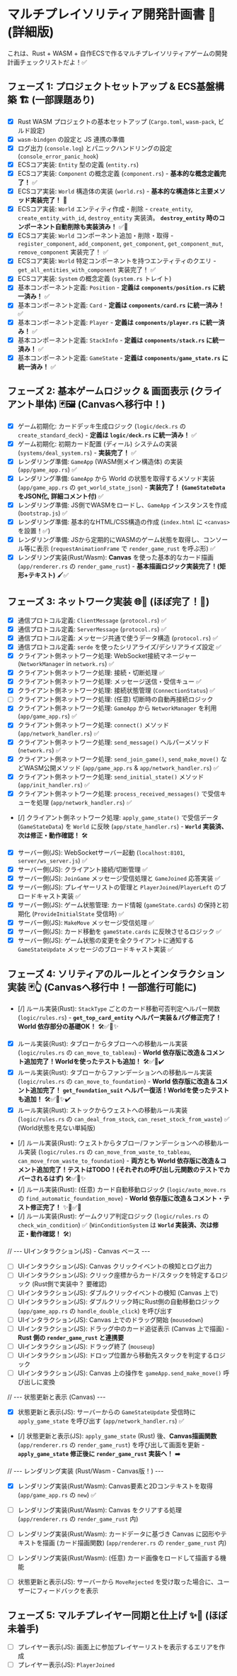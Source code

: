 # マルチプレイソリティア開発計画書 🚀 (詳細版)

これは、Rust + WASM + 自作ECSで作るマルチプレイソリティアゲームの開発計画チェックリストだよ！✅

## フェーズ 1: プロジェクトセットアップ & ECS基盤構築 🏗️ (**一部課題あり**)

- [x] Rust WASM プロジェクトの基本セットアップ (`Cargo.toml`, `wasm-pack`, ビルド設定)
- [x] `wasm-bindgen` の設定と JS 連携の準備
- [x] ログ出力 (`console.log`) とパニックハンドリングの設定 (`console_error_panic_hook`)
- [x] ECSコア実装: `Entity` 型の定義 (`entity.rs`)
- [x] ECSコア実装: `Component` の概念定義 (`component.rs`) - **基本的な概念定義完了！** ✅
- [x] ECSコア実装: `World` 構造体の実装 (`world.rs`) - **基本的な構造体と主要メソッド実装完了！** 🎉
- [x] ECSコア実装: `World` エンティティ作成・削除 - `create_entity`, `create_entity_with_id`, `destroy_entity` 実装済。 **`destroy_entity` 時のコンポーネント自動削除も実装済み！** ✅🧹
- [x] ECSコア実装: `World` コンポーネント追加・削除・取得 - `register_component`, `add_component`, `get_component`, `get_component_mut`, `remove_component` 実装完了！ ✅
- [x] ECSコア実装: `World` 特定コンポーネントを持つエンティティのクエリ - `get_all_entities_with_component` 実装完了！ ✅
- [x] ECSコア実装: `System` の概念定義 (`system.rs` トレイト)
- [x] 基本コンポーネント定義: `Position` - **定義は `components/position.rs` に統一済み！** ✅
- [x] 基本コンポーネント定義: `Card` - **定義は `components/card.rs` に統一済み！** ✅
- [x] 基本コンポーネント定義: `Player` - **定義は `components/player.rs` に統一済み！** ✅
- [x] 基本コンポーネント定義: `StackInfo` - **定義は `components/stack.rs` に統一済み！** ✅
- [x] 基本コンポーネント定義: `GameState` - **定義は `components/game_state.rs` に統一済み！** ✅

## フェーズ 2: 基本ゲームロジック & 画面表示 (クライアント単体) 🃏🖼️ (Canvasへ移行中！)

- [x] ゲーム初期化: カードデッキ生成ロジック (`logic/deck.rs` の `create_standard_deck`) - **定義は `logic/deck.rs` に統一済み！** ✅
- [x] ゲーム初期化: 初期カード配置 (ディール) システムの実装 (`systems/deal_system.rs`) - **実装完了！** ✅
- [x] レンダリング準備: `GameApp` (WASM側メイン構造体) の実装 (`app/game_app.rs`) ✅
- [x] レンダリング準備: `GameApp` から World の状態を取得するメソッド実装 (`app/game_app.rs` の `get_world_state_json`) - **実装完了！ (`GameStateData` をJSON化, 詳細コメント付)** ✅
- [x] レンダリング準備: JS側でWASMをロードし、`GameApp` インスタンスを作成 (`bootstrap.js`) ✅
- [x] レンダリング準備: 基本的なHTML/CSS構造の作成 (`index.html` に `<canvas>` を設置！✅)
- [x] レンダリング準備: JSから定期的にWASMのゲーム状態を取得し、コンソール等に表示 (`requestAnimationFrame` で `render_game_rust` を呼ぶ形) ✅
- [x] レンダリング実装(Rust/Wasm): **Canvas** を使った基本的なカード描画 (`app/renderer.rs` の `render_game_rust`) - **基本描画ロジック実装完了！(矩形+テキスト)** 🖌️✅

## フェーズ 3: ネットワーク実装 🌐🤝 (ほぼ完了！🎉)

- [x] 通信プロトコル定義: `ClientMessage` (`protocol.rs`) ✅
- [x] 通信プロトコル定義: `ServerMessage` (`protocol.rs`) ✅
- [x] 通信プロトコル定義: メッセージ共通で使うデータ構造 (`protocol.rs`) ✅
- [x] 通信プロトコル定義: `serde` を使ったシリアライズ/デシリアライズ設定 ✅
- [x] クライアント側ネットワーク処理: WebSocket接続マネージャー (`NetworkManager` in `network.rs`) ✅
- [x] クライアント側ネットワーク処理: 接続・切断処理 ✅
- [x] クライアント側ネットワーク処理: メッセージ送信・受信キュー ✅
- [x] クライアント側ネットワーク処理: 接続状態管理 (`ConnectionStatus`) ✅
- [ ] クライアント側ネットワーク処理: (任意) 切断時の自動再接続ロジック
- [x] クライアント側ネットワーク処理: `GameApp` から `NetworkManager` を利用 (`app/game_app.rs`) ✅
- [x] クライアント側ネットワーク処理: `connect()` メソッド (`app/network_handler.rs`) ✅
- [x] クライアント側ネットワーク処理: `send_message()` ヘルパーメソッド (`network.rs`) ✅
- [x] クライアント側ネットワーク処理: `send_join_game()`, `send_make_move()` などWASM公開メソッド (`app/game_app.rs` & `app/network_handler.rs`) ✅
- [x] クライアント側ネットワーク処理: `send_initial_state()` メソッド (`app/init_handler.rs`) ✅
- [x] クライアント側ネットワーク処理: `process_received_messages()` で受信キューを処理 (`app/network_handler.rs`) ✅
- [/] クライアント側ネットワーク処理: `apply_game_state()` で受信データ (`GameStateData`) を `World` に反映 (`app/state_handler.rs`) - **`World` 実装済、次は修正・動作確認！** 🛠️
- [x] サーバー側(JS): WebSocketサーバー起動 (`localhost:8101`, `server/ws_server.js`) ✅
- [x] サーバー側(JS): クライアント接続/切断管理 ✅
- [x] サーバー側(JS): `JoinGame` メッセージ受信処理と `GameJoined` 応答実装 ✅
- [x] サーバー側(JS): プレイヤーリストの管理と `PlayerJoined`/`PlayerLeft` のブロードキャスト実装 ✅
- [x] サーバー側(JS): ゲーム状態管理: カード情報 (`gameState.cards`) の保持と初期化 (`ProvideInitialState` 受信時) ✅
- [x] サーバー側(JS): `MakeMove` メッセージ受信処理 ✅
- [x] サーバー側(JS): カード移動を `gameState.cards` に反映させるロジック ✅
- [x] サーバー側(JS): ゲーム状態の変更を全クライアントに通知する `GameStateUpdate` メッセージのブロードキャスト実装 ✅

## フェーズ 4: ソリティアのルールとインタラクション実装 🃏👆 (Canvasへ移行中！一部進行可能に)

- [/] ルール実装(Rust): `StackType` ごとのカード移動可否判定ヘルパー関数 (`logic/rules.rs`) - **`get_top_card_entity` ヘルパー実装＆バグ修正完了！ World 依存部分の基礎OK！** 🛠️✅🐞✨
- [x] ルール実装(Rust): タブローからタブローへの移動ルール実装 (`logic/rules.rs` の `can_move_to_tableau`) - **World 依存版に改造＆コメント追加完了！Worldを使ったテストも追加！** 🛠️✅📝✔️
- [x] ルール実装(Rust): タブローからファンデーションへの移動ルール実装 (`logic/rules.rs` の `can_move_to_foundation`) - **World 依存版に改造＆コメント追加完了！ `get_foundation_suit` ヘルパー復活！Worldを使ったテストも追加！** 🛠️✅📝✨✔️
- [x] ルール実装(Rust): ストックからウェストへの移動ルール実装 (`logic/rules.rs` の `can_deal_from_stock`, `can_reset_stock_from_waste`) ✅ (World状態を見ない単純版)
- [/] ルール実装(Rust): ウェストからタブロー/ファンデーションへの移動ルール実装 (`logic/rules.rs` の `can_move_from_waste_to_tableau`, `can_move_from_waste_to_foundation`) - **両方とも World 依存版に改造＆コメント追加完了！テストはTODO！(それぞれの呼び出し元関数のテストでカバーされるはず)** 🛠️✅📝✨
- [/] ルール実装(Rust): (任意) カード自動移動ロジック (`logic/auto_move.rs` の `find_automatic_foundation_move`) - **World 依存版に改造＆コメント・テスト修正完了！** ✨🤖✅📝
- [/] ルール実装(Rust): ゲームクリア判定ロジック (`logic/rules.rs` の `check_win_condition`) ✅ (`WinConditionSystem` は **`World` 実装済、次は修正・動作確認！** 🛠️)

// --- UIインタラクション(JS) - Canvas ベース ---
- [ ] UIインタラクション(JS): Canvas クリックイベントの検知とログ出力
- [ ] UIインタラクション(JS): クリック座標からカード/スタックを特定するロジック (Rust側で実装中？ 要確認)
- [ ] UIインタラクション(JS): ダブルクリックイベントの検知 (Canvas 上で)
- [ ] UIインタラクション(JS): ダブルクリック時にRust側の自動移動ロジック (`app/game_app.rs` の `handle_double_click`) を呼び出す
- [ ] UIインタラクション(JS): Canvas 上でのドラッグ開始 (`mousedown`)
- [ ] UIインタラクション(JS): ドラッグ中のカード追従表示 (Canvas 上で描画) - **Rust 側の `render_game_rust` と連携要**
- [ ] UIインタラクション(JS): ドラッグ終了 (`mouseup`)
- [ ] UIインタラクション(JS): ドロップ位置から移動先スタックを判定するロジック
- [ ] UIインタラクション(JS): Canvas 上の操作を `gameApp.send_make_move()` 呼び出しに変換

// --- 状態更新と表示 (Canvas) ---
- [x] 状態更新と表示(JS): サーバーからの `GameStateUpdate` 受信時に `apply_game_state` を呼び出す (`app/network_handler.rs`) ✅
- [/] 状態更新と表示(JS): `apply_game_state` (Rust) 後、**Canvas描画関数** (`app/renderer.rs` の `render_game_rust`) を呼び出して画面を更新 - **`apply_game_state` 修正後に `render_game_rust` 実装へ！** ➡️

// --- レンダリング実装 (Rust/Wasm - Canvas版！) ---
- [x] レンダリング実装(Rust/Wasm): Canvas要素と2Dコンテキストを取得 (`app/game_app.rs` の `new`) ✅
- [ ] レンダリング実装(Rust/Wasm): Canvas をクリアする処理 (`app/renderer.rs` の `render_game_rust` 内)
- [ ] レンダリング実装(Rust/Wasm): カードデータに基づき Canvas に図形やテキストを描画 (カード描画関数) (`app/renderer.rs` の `render_game_rust` 内)
- [ ] レンダリング実装(Rust/Wasm): (任意) カード画像をロードして描画する機能

- [ ] 状態更新と表示(JS): サーバーから `MoveRejected` を受け取った場合に、ユーザーにフィードバックを表示

## フェーズ 5: マルチプレイヤー同期と仕上げ ✨💅 (ほぼ未着手)

- [ ] プレイヤー表示(JS): 画面上に参加プレイヤーリストを表示するエリアを作成
- [ ] プレイヤー表示(JS): `PlayerJoined`